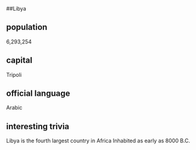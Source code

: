 ##Libya
## population
6,293,254

## capital
Tripoli
 
## official language
Arabic

## interesting trivia
Libya is the fourth largest country in Africa
Inhabited as early as 8000 B.C.
